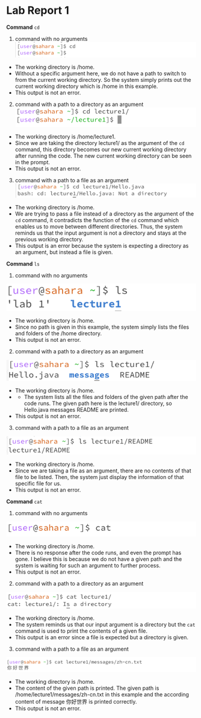 # Lab Report 1
**Command** `cd`

1. command with no arguments
![Image](cd1.png)
- The working directory is /home.
- Without a specific argument here, we do not have a path to switch to from the current working directory. So the system simply prints out the current working directory which is /home in this example.
- This output is not an error.

2. command with a path to a directory as an argument
![Image](cd2.png)
- The working directory is /home/lecture1.
- Since we are taking the directory lecture1/ as the argument of the `cd` command, this directory becomes our new current working directory after running the code. The new current working directory can be seen in the prompt.
- This output is not an error.

3. command with a path to a file as an argument
![Image](cd3.png)
- The working directory is /home.
- We are trying to pass a file instead of a directory as the argument of the `cd` command, it contradicts the function of the `cd` command which enables us to move between different directories. Thus, the system reminds us that the input argument is not a directory and stays at the previous working directory.
- This output is an error because the system is expecting a directory as an argument, but instead a file is given.


**Command** `ls`

1. command with no arguments

![Image](ls1.png)

- The working directory is /home.
- Since no path is given in this example, the system simply lists the files and folders of the /home directory.
- This output is not an error.

2. command with a path to a directory as an argument

![Image](ls2.png)

- The working directory is /home.
- - The system lists all the files and folders of the given path after the code runs. The given path here is the lecture1/ directory, so Hello.java  messages  README are printed.
- This output is not an error.

3. command with a path to a file as an argument

![Image](ls3.png)

- The working directory is /home.
- Since we are taking a file as an argument, there are no contents of that file to be listed. Then, the system just display the information of that specific file for us.
- This output is not an error.


**Command** `cat`

1. command with no arguments

![Image](cat1.png)

- The working directory is /home.
- There is no response after the code runs, and even the prompt has gone. I believe this is because we do not have a given path and the system is waiting for such an argument to further process.
- This output is not an error.

2. command with a path to a directory as an argument

![Image](cat2.png)

- The working directory is /home.
- The system reminds us that our input argument is a directory but the `cat` command is used to print the contents of a given file.
- This output is an error since a file is expected but a directory is given.

3. command with a path to a file as an argument

![Image](cat3.png)

- The working directory is /home.
- The content of the given path is printed. The given path is /home/lecture1/messages/zh-cn.txt in this example and the according content of message 你好世界 is printed correctly.
- This output is not an error.

